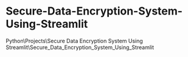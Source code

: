 # Secure-Data-Encryption-System-Using-Streamlit
Python\Projects\Secure Data Encryption System Using Streamlit\Secure_Data_Encryption_System_Using_Streamlit
